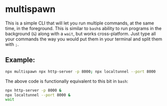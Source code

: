 # multispawn

This is a simple CLI that will let you run multiple commands, at the same time, in the foreground. This is similar to `bash`s ability to run programs in the background (`&`) along with a `wait`, but works cross-platform. Just type all your commands the way you would put them in your terminal and split them with `;`.

## Example:

```bash
npx multispawn npx http-server -p 8000; npx localtunnel --port 8000
```

The above code is functionally equivalent to this bit in `bash`:

```bash
npx http-server -p 8000 &
npx localtunnel --port 8000 &
wait
```
